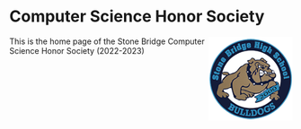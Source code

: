 <!-- markdownlint-disable MD033 -->

# Computer Science Honor Society

<img src= "/assets/images/sbhs.png" alt="Stone Bridge Logo" height=150 width = 150 align="right">

This is the home page of the Stone Bridge Computer Science Honor Society (2022-2023)
